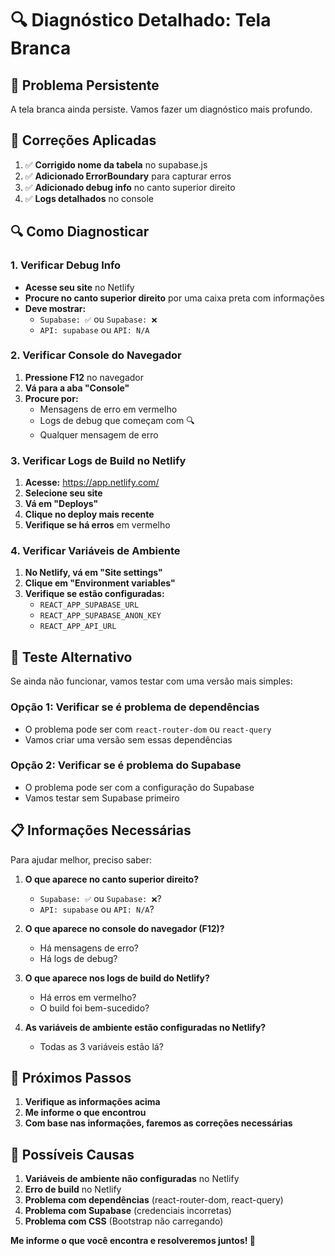 # 🔍 Diagnóstico Detalhado: Tela Branca

## 🚨 **Problema Persistente**

A tela branca ainda persiste. Vamos fazer um diagnóstico mais profundo.

## 🔧 **Correções Aplicadas**

1. ✅ **Corrigido nome da tabela** no supabase.js
2. ✅ **Adicionado ErrorBoundary** para capturar erros
3. ✅ **Adicionado debug info** no canto superior direito
4. ✅ **Logs detalhados** no console

## 🔍 **Como Diagnosticar**

### **1. Verificar Debug Info**
- **Acesse seu site** no Netlify
- **Procure no canto superior direito** por uma caixa preta com informações
- **Deve mostrar:**
  - `Supabase: ✅` ou `Supabase: ❌`
  - `API: supabase` ou `API: N/A`

### **2. Verificar Console do Navegador**
1. **Pressione F12** no navegador
2. **Vá para a aba "Console"**
3. **Procure por:**
   - Mensagens de erro em vermelho
   - Logs de debug que começam com 🔍
   - Qualquer mensagem de erro

### **3. Verificar Logs de Build no Netlify**
1. **Acesse:** https://app.netlify.com/
2. **Selecione seu site**
3. **Vá em "Deploys"**
4. **Clique no deploy mais recente**
5. **Verifique se há erros** em vermelho

### **4. Verificar Variáveis de Ambiente**
1. **No Netlify, vá em "Site settings"**
2. **Clique em "Environment variables"**
3. **Verifique se estão configuradas:**
   - `REACT_APP_SUPABASE_URL`
   - `REACT_APP_SUPABASE_ANON_KEY`
   - `REACT_APP_API_URL`

## 🧪 **Teste Alternativo**

Se ainda não funcionar, vamos testar com uma versão mais simples:

### **Opção 1: Verificar se é problema de dependências**
- O problema pode ser com `react-router-dom` ou `react-query`
- Vamos criar uma versão sem essas dependências

### **Opção 2: Verificar se é problema do Supabase**
- O problema pode ser com a configuração do Supabase
- Vamos testar sem Supabase primeiro

## 📋 **Informações Necessárias**

Para ajudar melhor, preciso saber:

1. **O que aparece no canto superior direito?**
   - `Supabase: ✅` ou `Supabase: ❌`?
   - `API: supabase` ou `API: N/A`?

2. **O que aparece no console do navegador (F12)?**
   - Há mensagens de erro?
   - Há logs de debug?

3. **O que aparece nos logs de build do Netlify?**
   - Há erros em vermelho?
   - O build foi bem-sucedido?

4. **As variáveis de ambiente estão configuradas no Netlify?**
   - Todas as 3 variáveis estão lá?

## 🚀 **Próximos Passos**

1. **Verifique as informações acima**
2. **Me informe o que encontrou**
3. **Com base nas informações, faremos as correções necessárias**

## 🎯 **Possíveis Causas**

1. **Variáveis de ambiente não configuradas** no Netlify
2. **Erro de build** no Netlify
3. **Problema com dependências** (react-router-dom, react-query)
4. **Problema com Supabase** (credenciais incorretas)
5. **Problema com CSS** (Bootstrap não carregando)

**Me informe o que você encontra e resolveremos juntos! 🔧**
